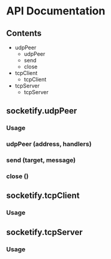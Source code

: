 # API Documentation

## Contents

- udpPeer
  - udpPeer
  - send
  - close
- tcpClient
  - tcpClient
- tcpServer
  - tcpServer

## socketify.udpPeer

### Usage

### udpPeer (address, handlers)

### send (target, message)

### close ()

## socketify.tcpClient

### Usage

## socketify.tcpServer

### Usage

